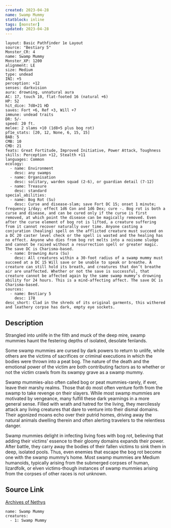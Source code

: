 ```yaml
---
created: 2023-04-28
name: Swamp Mummy
statblock: inline
tags: [monster]
updated: 2023-04-28
---
```

```statblock
layout: Basic Pathfinder 1e Layout
source: "Bestiary 5"
Monster_CR: 4
name: Swamp Mummy
Monster_XP: 1200
alignment: LE
size: Medium
type: undead
INI: +5
perception: +12
senses: darkvision
aura: drowning, unnatural aura
AC: 17, touch 10, flat-footed 16 (natural +6)
HP: 52
hit_dice: 7d8+21 HD
saves: Fort +6, Ref +3, Will +7
immune: undead traits
DR: 5/-
speed: 20 ft.
melee: 2 slams +10 (1d8+5 plus bog rot)
pf1e_stats: [20, 12, None, 6, 15, 15]
BAB: 5
CMB: 10
CMD: 21
feats: Great Fortitude, Improved Initiative, Power Attack, Toughness
skills: Perception +12, Stealth +11
languages: Common
ecology:
  - name: Environment
    desc: any swamps
  - name: Organisation
    desc: solitary, warden squad (2-6), or guardian detail (7-12)
  - name: Treasure
    desc: standard
special_abilities:
  - name: Bog Rot (Su)
    desc: Curse and disease-slam; save Fort DC 15; onset 1 minute; frequency 1/day; effect 1d6 Con and 1d6 Dex; cure -. Bog rot is both a curse and disease, and can be cured only if the curse is first removed, at which point the disease can be magically removed. Even after the curse element of bog rot is lifted, a creature suffering from it cannot recover naturally over time. Anyone casting a conjuration (healing) spell on the afflicted creature must succeed on a DC 20 caster level check or the spell is wasted and the healing has no effect. Anyone who dies from bog rot melts into a noisome sludge and cannot be raised without a resurrection spell or greater magic. The save DC is Charisma-based.
  - name: Drowning Aura (Su)
    desc: All creatures within a 30-foot radius of a swamp mummy must succeed at a DC 15 Will save or be unable to speak or breathe. A creature can still hold its breath, and creatures that don’t breathe air are unaffected. Whether or not the save is successful, that creature cannot be affected again by the same swamp mummy’s drowning ability for 24 hours. This is a mind-affecting affect. The save DC is Charisma-based.
sources:
  - name: Bestiary 5
    desc: 178
desc_short: Clad in the shreds of its original garments, this withered and leathery corpse has dark, empty eye sockets.
```
## Description
Strangled into unlife in the filth and muck of the deep mire, swamp mummies haunt the festering depths of isolated, desolate fenlands.

 Some swamp mummies are cursed by dark powers to return to unlife, while others are the victims of sacrifices or criminal executions in which the bodies were thrown into a peat bog. The nature of the death and the emotional power of the victim are both contributing factors as to whether or not the victim crawls from its swampy grave as a swamp mummy.

 Swamp mummies-also often called bog or peat mummies-rarely, if ever, leave their marshy realms. Those that do most often venture forth from the swamp to take revenge on their slayers. While most swamp mummies are motivated by vengeance, many fulfill these dark yearnings in a more general sense. Filled with wrath and hatred for the living, they mercilessly attack any living creatures that dare to venture into their dismal domains. Their agonized moans echo over their putrid homes, driving away the natural animals dwelling therein and often alerting travelers to the relentless danger.

 Swamp mummies delight in infecting living foes with bog rot, believing that adding their victims’ essence to their gloomy domains expands their power. After battle, they carry away the bodies of their fallen victims to sink them in deep, isolated pools. Thus, even enemies that escape the bog rot become one with the swamp mummy’s home. Most swamp mummies are Medium humanoids, typically arising from the submerged corpses of human, lizardfolk, or elven victims-though instances of swamp mummies arising from the corpses of other races is not unknown.
## Source Link
[Archives of Nethys](https://aonprd.com/MonsterDisplay.aspx?ItemName=Swamp%20Mummy)
```encounter-table
name: Swamp Mummy
creatures:
  - 1: Swamp Mummy
```
